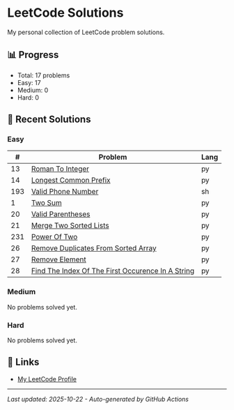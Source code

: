 # LeetCode Solutions

My personal collection of LeetCode problem solutions.

## 📊 Progress

<!-- LEETCODE-STATS:START -->
- Total: 17 problems
- Easy: 17
- Medium: 0
- Hard: 0
<!-- LEETCODE-STATS:END -->

## 📝 Recent Solutions

### Easy
<!-- LEETCODE-EASY:START -->
| # | Problem | Lang |
|---|---------|------|
| 13 | [Roman To Integer](13_roman_to_integer.py) | py |
| 14 | [Longest Common Prefix](14_longest_common_prefix.py) | py |
| 193 | [Valid Phone Number](193_valid_phone_number.sh) | sh |
| 1 | [Two Sum](1_two_sum.py) | py |
| 20 | [Valid Parentheses](20_valid_parentheses.py) | py |
| 21 | [Merge Two Sorted Lists](21_merge_two_sorted_lists.py) | py |
| 231 | [Power Of Two](231_power_of_two.py) | py |
| 26 | [Remove Duplicates From Sorted Array](26_remove_duplicates_from_sorted_array.py) | py |
| 27 | [Remove Element](27_remove_element.py) | py |
| 28 | [Find The Index Of The First Occurence In A String](28_find_the_index_of_the_first_occurence_in_a_string.py) | py |
<!-- LEETCODE-EASY:END -->

### Medium
<!-- LEETCODE-MEDIUM:START -->
No problems solved yet.
<!-- LEETCODE-MEDIUM:END -->

### Hard
<!-- LEETCODE-HARD:START -->
No problems solved yet.
<!-- LEETCODE-HARD:END -->

## 🔗 Links

- [My LeetCode Profile](https://leetcode.com/EY9hEwXP6z)

---
*Last updated: 2025-10-22 - Auto-generated by GitHub Actions*